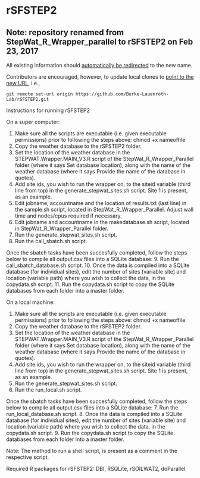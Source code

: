 # rSFSTEP2

## Note: repository renamed from StepWat_R_Wrapper_parallel to rSFSTEP2 on Feb 23, 2017

All existing information should [automatically be redirected](https://help.github.com/articles/renaming-a-repository/) to the new name.

Contributors are encouraged, however, to update local clones to [point to the new URL](https://help.github.com/articles/changing-a-remote-s-url/), i.e., 
```
git remote set-url origin https://github.com/Burke-Lauenroth-Lab/rSFSTEP2.git
```
Instructions for running rSFSTEP2

On a super computer:
1. Make sure all the scripts are executable (i.e. given executable permissions) prior to following the steps above: chmod +x nameoffile
2. Copy the weather database to the rSFSTEP2 folder.
3. Set the location of the weather database in the STEPWAT.Wrapper.MAIN_V3.R script of the StepWat_R_Wrapper_Parallel folder (where it says Set database location), along with the name of the weather database (where it says Provide the name of the database in quotes).
4. Add site ids, you wish to run the wrapper on, to the siteid variable (third line from top) in the generate_stepwat_sites.sh script. Site 1 is present, as an example.
5. Edit jobname, accountname and the location of results.txt (last line) in the sample.sh script, located in StepWat_R_Wrapper_Parallel. Adjust wall time and nodes/cpus required if necessary.
6. Edit jobname and accountname in the makedatabase.sh script, located in StepWat_R_Wrapper_Parallel folder.
7. Run the generate_stepwat_sites.sh script.
8. Run the call_sbatch.sh script.

Once the sbatch tasks have been succesfully completed, follow the steps below to compile all output.csv files into a SQLite database:
9. Run the call_sbatch_database.sh script.
10. Once the data is compiled into a SQLite database (for individual sites), edit the number of sites (variable site) and location (variable path) where you wish to collect the data, in the copydata.sh script.
11. Run the copydata.sh script to copy the SQLite databases from each folder into a master folder.

On a local machine:
1. Make sure all the scripts are executable (i.e. given executable permissions) prior to following the steps above: chmod +x nameoffile
2. Copy the weather database to the rSFSTEP2 folder.
3. Set the location of the weather database in the STEPWAT.Wrapper.MAIN_V3.R script of the StepWat_R_Wrapper_Parallel folder (where it says Set database location), along with the name of the weather database (where it says Provide the name of the database in quotes).
4. Add site ids, you wish to run the wrapper on, to the siteid variable (third line from top) in the generate_stepwat_sites.sh script. Site 1 is present, as an example.
5. Run the generate_stepwat_sites.sh script.
6. Run the run_local.sh script.

Once the sbatch tasks have been succesfully completed, follow the steps below to compile all output.csv files into a SQLite database:
7. Run the run_local_database.sh script.
8. Once the data is compiled into a SQLite database (for individual sites), edit the number of sites (variable site) and location (variable path) where you wish to collect the data, in the copydata.sh script.
9. Run the copydata.sh script to copy the SQLite databases from each folder into a master folder.

Note: The method to run a shell script, is present as a comment in the respective script. 

Required R packages for rSFSTEP2: 
DBI, RSQLite, rSOILWAT2, doParallel

